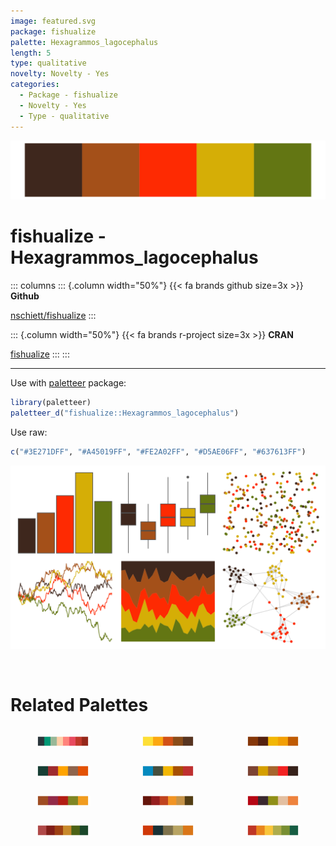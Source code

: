 ```yaml
---
image: featured.svg
package: fishualize
palette: Hexagrammos_lagocephalus
length: 5
type: qualitative
novelty: Novelty - Yes
categories:
  - Package - fishualize
  - Novelty - Yes
  - Type - qualitative
---
```


![](featured.svg)

# fishualize - Hexagrammos_lagocephalus 

::: columns
::: {.column width="50%"}
{{< fa brands github size=3x >}}
**Github**

[nschiett/fishualize](https://github.com/nschiett/fishualize)
:::

::: {.column width="50%"}
{{< fa brands r-project size=3x >}}
**CRAN**

[fishualize](https://CRAN.R-project.org/package=fishualize)
:::
:::

<hr> 

Use with [paletteer](https://emilhvitfeldt.github.io/paletteer/) package:

```r
library(paletteer)
paletteer_d("fishualize::Hexagrammos_lagocephalus")
```

Use raw:

```r
c("#3E271DFF", "#A45019FF", "#FE2A02FF", "#D5AE06FF", "#637613FF")
``` 

![](examples.svg) 

<br>

# Related Palettes

<div class="list" style="display: grid; grid-template-columns: auto auto auto;"> <figure class="figure">
<a href="../../awtools/a_palette/"> <img src="../../awtools/a_palette/featured.svg" style="width: 100%;" class="figure-img"></a>
</figure> <figure class="figure">
<a href="../../NineteenEightyR/seventies_aint_done_yet/"> <img src="../../NineteenEightyR/seventies_aint_done_yet/featured.svg" style="width: 100%;" class="figure-img"></a>
</figure> <figure class="figure">
<a href="../../fishualize/Dermatolepis_inermis/"> <img src="../../fishualize/Dermatolepis_inermis/featured.svg" style="width: 100%;" class="figure-img"></a>
</figure> <figure class="figure">
<a href="../../nbapalettes/supersonics_90s/"> <img src="../../nbapalettes/supersonics_90s/featured.svg" style="width: 100%;" class="figure-img"></a>
</figure> <figure class="figure">
<a href="../../fishualize/Serranus_baldwini/"> <img src="../../fishualize/Serranus_baldwini/featured.svg" style="width: 100%;" class="figure-img"></a>
</figure> <figure class="figure">
<a href="../../fishualize/Pseudupeneus_maculatus/"> <img src="../../fishualize/Pseudupeneus_maculatus/featured.svg" style="width: 100%;" class="figure-img"></a>
</figure> <figure class="figure">
<a href="../../yarrr/rat/"> <img src="../../yarrr/rat/featured.svg" style="width: 100%;" class="figure-img"></a>
</figure> <figure class="figure">
<a href="../../MetBrewer/Peru2/"> <img src="../../MetBrewer/Peru2/featured.svg" style="width: 100%;" class="figure-img"></a>
</figure> <figure class="figure">
<a href="../../lisa/ReneMagritte/"> <img src="../../lisa/ReneMagritte/featured.svg" style="width: 100%;" class="figure-img"></a>
</figure> <figure class="figure">
<a href="../../MetBrewer/Gauguin/"> <img src="../../MetBrewer/Gauguin/featured.svg" style="width: 100%;" class="figure-img"></a>
</figure> <figure class="figure">
<a href="../../rtist/munch/"> <img src="../../rtist/munch/featured.svg" style="width: 100%;" class="figure-img"></a>
</figure> <figure class="figure">
<a href="../../MetBrewer/Homer2/"> <img src="../../MetBrewer/Homer2/featured.svg" style="width: 100%;" class="figure-img"></a>
</figure> 
</div>
